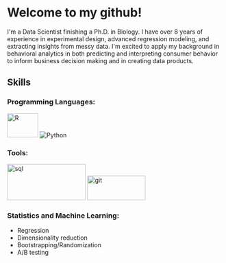 # Welcome to my github!

<!--
**paulqsims/paulqsims** is a ✨ _special_ ✨ repository because its `README.md` (this file) appears on your GitHub profile.

Here are some ideas to get you started:

- 🔭 I’m currently working on ...
- 🌱 I’m currently learning ...
- 👯 I’m looking to collaborate on ...
- 🤔 I’m looking for help with ...
- 💬 Ask me about ...
- 📫 How to reach me: ...
- 😄 Pronouns: ...
- ⚡ Fun fact: ...

Image aspect ratio link: https://red-route.org/code/image-resizing-calculator

-->

I'm a Data Scientist finishing a Ph.D. in Biology. I have over 8 years of experience in experimental design, advanced regression modeling, and extracting insights from messy data. I'm excited to apply my background in behavioral analytics in both predicting and interpreting consumer behavior to inform business decision making and in creating data products.


## Skills

### Programming Languages:

<img src="https://www.r-project.org/logo/Rlogo.png" alt="R" width="72.4" height="56.1"> <img src="https://www.python.org/static/community_logos/python-logo.png" alt="Python"> 

### Tools:

<img src="https://cdn.iconscout.com/icon/free/png-256/postgresql-11-1175122.png" alt="sql" width="183" height="84"> <img src="https://git-scm.com/images/logos/downloads/Git-Logo-1788C.png" alt="git" width="136.5" height="57">

### Statistics and Machine Learning:

- Regression
- Dimensionality reduction
- Bootstrapping/Randomization
- A/B testing
